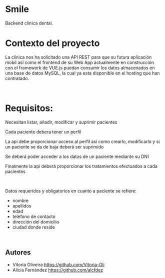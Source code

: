 # Smile
Backend clinica dental.

# Contexto del proyecto
La clínica nos ha solicitado una API REST para que su futura aplicación mobil así como el frontend de su Web App actualmente en construcción con el framework de VUE.js puedan consumir los datos almacenados en una base de datos MySQL, la cual ya esta disponible en el hosting que han contratado.

​

# Requisitos:

Necesitan listar, añadir, modificar y suprimir pacientes

Cada paciente debera tener un perfil

La api debe proporcionar acceso al perfil así como crearlo, modificarlo y si un paciente se da de baja deberà ser suprimido

Se deberá poder acceder a los datos de un paciente mediante su DNI

Finalmente la api deberá proporcionar los tratamientos efectuados a cada pacientes

​

Datos requeridos y obligatorios en cuanto a paciente se refiere:

- nombre
- apellidos
- edad
- teléfono de contacto
- dirección del domicilio
- ciudad donde reside
​

​
## Autores
- Vitoria Oliveira  https://github.com/Vitoria-Oli
- Alicia Fernández https://github.com/alcfdez
